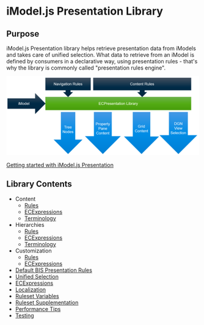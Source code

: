 # iModel.js Presentation Library

## Purpose

iModel.js Presentation library helps retrieve presentation data from iModels and
takes care of unified selection. What data to retrieve from an iModel is
defined by consumers in a declarative way, using presentation rules - that's
why the library is commonly called "presentation rules engine".

![library purpose](./library.png "Purpose of the library")

[Getting started with iModel.js Presentation](./Setup.md)

## Library Contents

- Content
  - [Rules](./Content/index.md)
  - [ECExpressions](./Content/ECExpressions.md)
  - [Terminology](./Content/Terminology.md)
- Hierarchies
  - [Rules](./Hierarchies/index.md)
  - [ECExpressions](./Hierarchies/ECExpressions.md)
  - [Terminology](./Hierarchies/Terminology.md)
- Customization
  - [Rules](./Customization/index.md)
  - [ECExpressions](./Customization/ECExpressions.md)
- [Default BIS Presentation Rules](./DefaultBisRules.md)
- [Unified Selection](./Unified-Selection/index.md)
- [ECExpressions](./ECExpressions.md)
- [Localization](./Localization.md)
- [Ruleset Variables](./RulesetVariables.md)
- [Ruleset Supplementation](./RulesetSupplementation.md)
- [Performance Tips](./Performance.md)
- [Testing](./Testing.md)
